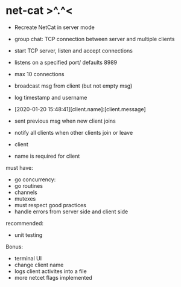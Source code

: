 # net-cat >^.^<

- Recreate NetCat in server mode

- group chat: TCP connection between server and multiple clients 
 - start TCP server, listen and accept connections
 - listens on a specified port/ defaults 8989
 - max 10 connections
 - broadcast msg from client (but not empty msg)
  - log timestamp and username
  - [2020-01-20 15:48:41][client.name]:[client.message]
 - sent previous msg when new client joins
 - notify all clients when other clients join or leave

- client
 - name is required for client

must have:
- go concurrency:
 - go routines
 - channels
- mutexes
- must respect good practices
- handle errors from server side and client side

recommended:
- unit testing

Bonus:
- terminal UI
- change client name
- logs client activites into a file
- more netcet flags implemented